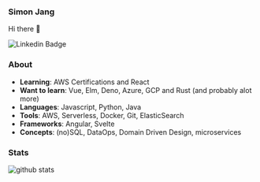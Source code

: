 ### Simon Jang

Hi there 👋

![Linkedin Badge](https://img.shields.io/badge/-Simon_Jang-blue?style=flat-square&logo=Linkedin&logoColor=white&link=https://www.linkedin.com/in/simon-jang-be//)

### About

- **Learning**: AWS Certifications and React
- **Want to learn**: Vue, Elm, Deno, Azure, GCP and Rust (and probably alot more)
- **Languages**: Javascript, Python, Java
- **Tools**: AWS, Serverless, Docker, Git, ElasticSearch
- **Frameworks**: Angular, Svelte
- **Concepts**: (no)SQL, DataOps, Domain Driven Design, microservices

### Stats

![github stats](https://github-readme-stats.vercel.app/api?username=SimonJang&show_icons=true)

